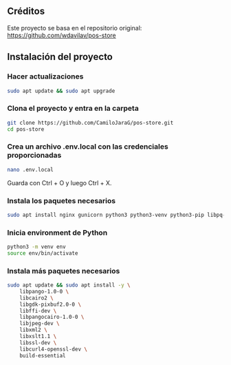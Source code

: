 ## Créditos
Este proyecto se basa en el repositorio original:  
https://github.com/wdavilav/pos-store

## Instalación del proyecto  
### Hacer actualizaciones
```bash
sudo apt update && sudo apt upgrade
```  
### Clona el proyecto y entra en la carpeta
```bash
git clone https://github.com/CamiloJaraG/pos-store.git
cd pos-store
```  
### Crea un archivo .env.local con las credenciales proporcionadas
```bash
nano .env.local
```
Guarda con Ctrl + O y luego Ctrl + X.  
### Instala los paquetes necesarios
```bash
sudo apt install nginx gunicorn python3 python3-venv python3-pip libpq-dev certbot python3-certbot-nginx

```  
### Inicia environment de Python
```bash
python3 -m venv env
source env/bin/activate
```  
### Instala más paquetes necesarios
```bash
sudo apt update && sudo apt install -y \
    libpango-1.0-0 \
    libcairo2 \
    libgdk-pixbuf2.0-0 \
    libffi-dev \
    libpangocairo-1.0-0 \
    libjpeg-dev \
    libxml2 \
    libxslt1.1 \
    libssl-dev \
    libcurl4-openssl-dev \
    build-essential

```

